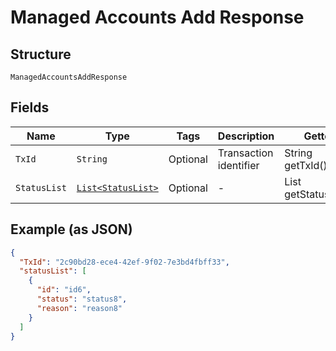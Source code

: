 
# Managed Accounts Add Response

## Structure

`ManagedAccountsAddResponse`

## Fields

| Name | Type | Tags | Description | Getter | Setter |
|  --- | --- | --- | --- | --- | --- |
| `TxId` | `String` | Optional | Transaction identifier | String getTxId() | setTxId(String txId) |
| `StatusList` | [`List<StatusList>`](../../doc/models/status-list.md) | Optional | - | List<StatusList> getStatusList() | setStatusList(List<StatusList> statusList) |

## Example (as JSON)

```json
{
  "TxId": "2c90bd28-ece4-42ef-9f02-7e3bd4fbff33",
  "statusList": [
    {
      "id": "id6",
      "status": "status8",
      "reason": "reason8"
    }
  ]
}
```

